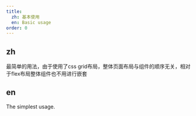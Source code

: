 ```yaml
---
title:
  zh: 基本使用
  en: Basic usage
order: 0
---
```


## zh

最简单的用法，由于使用了css grid布局，整体页面布局与组件的顺序无关，相对于flex布局整体组件也不用进行嵌套

## en

The simplest usage.
